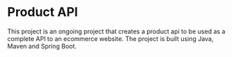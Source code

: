 # Product API

This project is an ongoing project that creates a product api to be used as a complete API to an ecommerce website. The project is built using Java, Maven and Spring Boot.